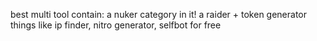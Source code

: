 best multi tool contain:
a nuker category in it!
a raider + token generator
things like ip finder, nitro generator, selfbot
for free
